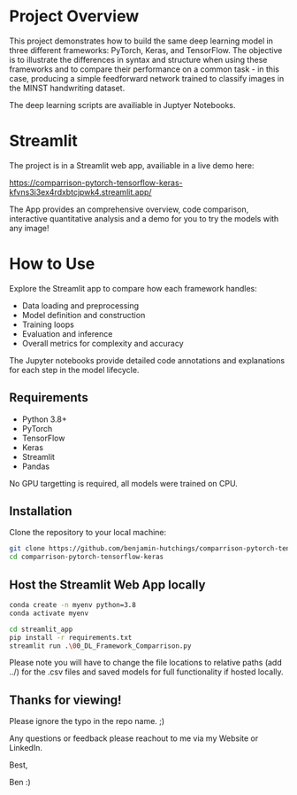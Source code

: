 # Project Overview

This project demonstrates how to build the same deep learning model in three different frameworks: PyTorch, Keras, and TensorFlow. The objective is to illustrate the differences in syntax and structure when using these frameworks and to compare their performance on a common task - in this case, producing a simple feedforward network trained to classify images in the MINST handwriting dataset.

The deep learning scripts are availiable in Juptyer Notebooks.

# Streamlit

The project is in a Streamlit web app, availiable in a live demo here:

https://comparrison-pytorch-tensorflow-keras-kfvns3i3ex4rdxbtcjpwk4.streamlit.app/

The App provides an comprehensive overview, code comparison, interactive quantitative analysis and a demo for you to try the models with any image!

# How to Use

Explore the Streamlit app to compare how each framework handles:

- Data loading and preprocessing
- Model definition and construction
- Training loops
- Evaluation and inference
- Overall metrics for complexity and accuracy

The Jupyter notebooks provide detailed code annotations and explanations for each step in the model lifecycle.

## Requirements

- Python 3.8+
- PyTorch
- TensorFlow
- Keras
- Streamlit
- Pandas

No GPU targetting is required, all models were trained on CPU.

## Installation

Clone the repository to your local machine:

```bash
git clone https://github.com/benjamin-hutchings/comparrison-pytorch-tensorflow-keras.git
cd comparrison-pytorch-tensorflow-keras

```

## Host the Streamlit Web App locally

```bash
conda create -n myenv python=3.8
conda activate myenv

cd streamlit_app
pip install -r requirements.txt
streamlit run .\00_DL_Framework_Comparrison.py
```

Please note you will have to change the file locations to relative paths (add ../) for the .csv files and saved models for full functionality if hosted locally.

## Thanks for viewing!

Please ignore the typo in the repo name. ;)

Any questions or feedback please reachout to me via my Website or LinkedIn.

Best,

Ben :)


